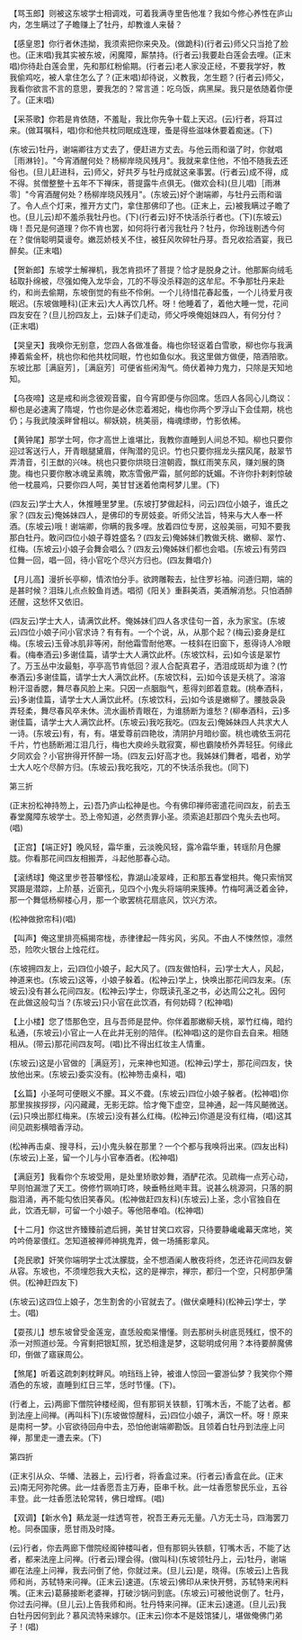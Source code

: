 <!-- { "loadSidebar": true } -->
【骂玉郎】则被这东坡学士相调戏，可着我满寺里告他准？我如今修心养性在庐山内，怎生瞒过了子瞻赚上了牡丹，却教谁人来替？

【感皇恩】你行者休违拗，我须索把你来央及。(做跪科)(行者云)师父只当抢了脸也。(正末唱)我其实被东坡，闲魔障，厮禁持。(行者云)我要赴白莲会去哩。(正末唱)你待赴白莲会里，先和那红粉偷期。(行者云)老人家没正经，不要我学好，教我偷鸡吃，被人拿住怎么了？(正末唱)却待说，义教我，怎生题？(行者云)师父，我看你欲言不言的意思，要我怎的？常言道：吃乌饭，病黑屎。我只是依随着你便了。(正末唱)

【采茶歌】你若是肯依随，不羞耻，我比你先争十载上天迟。(云)行者，将耳过来。(做耳嘱科，唱)你和他共枕同眠成连理，蚤是得些滋味休要着痴迷。(下)

(东坡云)牡丹，谢端卿往方丈去了，便赶进方丈去。与他云雨和谐了时，你就唱［雨淋铃］。"今宵酒醒何处？杨柳岸晓风残月"。我就来拿住他，不怕不随我去还俗也。(旦儿赶进科，云)师父，好共歹与牡丹成就这亲事罢。(行者云)成不得，成不得。贫僧整整十五年不下禅床，菩提露牛点俱无。(做欢会科)(旦儿唱)［雨淋零］"今宵酒醒何处？杨柳岸晓风残月"。(东坡云)好个谢端卿，与牡丹云雨和谐了。令人点个灯来，推开方丈门，拿住那佛印了也。(正末上，云)被我瞒过子瞻了也。(旦儿云)却不羞杀我牡丹也。(下)(行者云)好不快活杀行者也。(下)(东坡云)嗨！吾兄是何道理？你不肯也罢，如何将行者污我牡丹？牡丹，你玲珑剔透今何在？俊俏聪明莫谩夸。嫩蕊娇枝关不住，被狂风吹碎牡丹芽。吾兄收拾酒宴，我已醉矣。(正末唱)

【贺新郎】东坡学士解禅机，我怎肯损坏了菩提？恰才是脱身之计。他那厮向绒毛毡取扑绵被，尽强如俺入龙华会，兀的不辱没杀释迦的这牟尼。不争那牡丹来赴约，和尚去偷期，东坡倒觉的有些不伶俐。一个儿待惜花春起蚤，一个儿待爱月夜眠迟。(东坡做睡科)(正末云)大人再饮几杯。呀！他睡着了，着他大睡一觉，花间四友安在？(旦儿扮四友上，云)妹子们走动，师父呼唤俺姐妹四人，有何分付？(正末唱)

【哭皇天】我唤你无别意，您四人各做准备。梅也你轻讴着白雪歌，柳也你与我满捧着紫金杯，桃也你和他共枕同眠，竹也如鱼似水。我这里做方做便，陪酒陪歌。东坡比那［满庭芳］，［满庭芳］可便省些闲淘气。倚伏着神力鬼力，只除是天知地知。

【乌夜啼】这是戒和尚念彼观音蜜，自今宵即便与你回席。恁四人各同心儿商议：柳也是必速离了隋堤，竹也你是必休恋着湘妃，梅也你两个罗浮山下会佳期，桃也仍；与我武陵溪畔曾相以。柳妖娆，桃美丽，梅魂缥缈，竹影依稀。

【黄钟尾】那学士呵，你才高世上谁堪比，我教你直睡到人间总不知。柳也只要你迎过客送行人，开青眼腿黛眉，伴陶潜的见识。竹也只要你摇龙头摆风尾，敲翠节弄清音，引王猷的兴味。桃也只要你烘晓日渲朝霞，飘红雨笑东风，赚刘展的旖旎。梅也只要你散冰魂呈素魄，欺冻雪傲严霜，腻何郎的妩媚。不许你扑剌剌惊破他一枕晨鸡，只要你四人呵，美甘甘迷着他南柯梦儿里。(下)

(四友云)学士大人，休推睡里梦里。(东坡打梦做起科，问云)四位小娘子，谁氏之家？(四友云)俺姊妹四人，是佛印的专房妓妾。听师父法旨，特来与大人奉一杯酒。(东坡云)哦！谢端卿，你瞒的我多哩。放着四位专房，这般美丽，可知不要我那白牡丹。敢问四位小娘子尊姓盛名？(四友云)俺姊妹们教做夭桃、嫩柳、翠竹、红梅。(东坡云)小娘子会舞会唱么？(四友云)俺姊妹们都也会唱。(东坡云)有劳四位舞一回，唱一回，待小官吃个尽兴方归也。(四友舞唱介)

【月儿高】漫折长亭柳，情浓怕分手。欲跨雕鞍去，扯住罗衫袖。问道归期，端的是甚时候？泪珠儿点点鲛鱼肖透。唱彻《阳关》重斟美酒，美酒解消愁。只怕酒醉还醒，这愁怀又依旧。

(四友云)学士大人，请满饮此杯。俺姊妹们四人各求佳句一首，永为家宝。(东坡云)四位小娘子问小官求诗？有有有。一个个说，从，从那个起？(梅云)妾身是红梅。(东坡云)玉骨冰肌非等闲，耐他霜雪耐他寒。一枝斜在旧窗下，惹得诗人冷眼看。(梅奉酒云)多谢佳篇，请学士大人满饮此杯。(东坡饮科，云)如今该是翠竹了。万玉丛中汝最魁，亭亭高节肯低回？淑人合配真君子，洒泪成斑却为谁？(竹奉酒云)多谢佳篇，请学士大人满饮此杯。(东坡饮科，云)如今该是夭桃了。溶溶粉汗湿香腮，舞尽春风脸上来。只因一点胭脂气，惹得刘郎着意栽。(桃奉酒科，云)多谢佳篇，请学士大人满饮此杯。(东坡饮科，云)如今该是嫩柳了。腰肢袅袅弄轻柔，舞尽春风卒未休。流水画桥青眼在，为谁肠断为谁愁？(柳奉酒科，云)多谢佳篇，请学士大人满饮此杯。(东坡云)我吃我吃。(四友云)俺姊妹四人共求大人一诗。(东坡云)有，有，有。堪爱尊前四艳妆，清阴护月暗纱窗。桃也魂依玉洞花千片，竹也肠断湘江泪几行，梅也大庾岭头耽寂寞，柳也霸陵桥外弄轻狂。何缘此夕同欢会？小官拚得开怀醉一场。(四友云)好高才也。我姊妹们舞者，唱者，劝学士大人吃个尽醉方归。(东坡云)我吃我吃，兀的不快活杀我也。(同下)

第三折

(正末扮松神持笏上，云)吾乃庐山松神是也。今有佛印禅师密遣花间四友，前去玉春堂魔障东坡学士。恐上帝知道，必然责罪小圣。须索追赶那四个鬼头去也呵。(唱)

【正宫】【端正好】晚风轻，霜华重，云淡晚风轻，露冷霜华重，转瑶阶月色朦胧。你看那花间四友相搬弄，斗起他那春心动。

【滚绣球】俺这里步苍苔攀怪松，靠湖山凌翠峰，正和那五春堂相共。俺只索悄冥冥蹑是潜踪，上阶基，近窗孔，见四个小鬼头将端明来簇捧。竹梅呵满泛着金钟，那一个舞低杨柳楼心月，那一个歌罢桃花扇底风，饮兴方浓。

(松神做掀帘科)(唱)

【叫声】俺这里排亮槅揭帘栊，赤律律起一阵劣风，劣风。不由人不悚然惊，凛然恐，险吹火银台上烛花红。

(东坡拥四友上，云)四位小娘子，起大风了。(四友做怕科，云)学士大人，风起，神道来也。(东坡云)这等，小娘子躲着。(松神云)学上，快唤出那花间四友来。(东坡云)没有甚么花间四友。(松神云)学士，你既读孔圣之书，必达周公之礼。因何在此做这般勾当？(东坡云)只小官在此饮酒，有何妨碍？(松神唱)

【上小楼】您了悟那色空，且与吾师是昆仲。你伴着那嫩柳夭桃，翠竹红梅，暗约私通，(东坡云)小官止一人在此并无别的陪伴。(松神唱)这的是你自去自来。相随相从。(带云)那花间四友呵。(唱)比不得出红妆主人情重。

(东坡云)这是小官做的［满庭芳］，元来神也知道。(松神云)学士，那花间四友，快放他出来。(东坡云)委实没有。(松神笏击桌科，唱)

【幺篇】小圣呵可便眼义不朦。耳义不聋。(东坡云)四位小娘子躲者。(松神唱)你那里挨挨拶拶，闪闪藏藏，无影无踪。恰才俺下虚空，显神通，起一阵风飇微送。(云)只唤出那红梅来。(东坡云)没有甚么红梅。(松神云)你道是没有红梅，(唱)这其间见疏影横暗香浮动。

(松神再击桌、搜寻科，云)小鬼头躲在那里？一个个都与我唤将出来。(四友出科)(东坡云)上圣，留一个儿与小官奉酒者。(松神唱)

【满庭芳】我看你个东坡受用，是处里矫歌妙舞，酒酽花浓。见疏梅一点芳心动，早则怕漏泄了天工。傍修竹珮响玎咚，映垂畅丝飏丰茸。说甚么桃源洞，只落的胴脂泪涌，再不能勾依旧笑春风。(松神做赶四友科)(东坡云)上圣，念小官独自在此，饮酒无聊，可留一个小娘子。等他陪奉咱。(松神唱)

【十二月】你这世齐臻臻前遮后拥，美甘甘笑口欢容，只待要静巉巉幕天席地，笑吟吟倚翠偎红。怎知道被禅师神挑鬼弄，做一场捕影拿风。

【尧民歌】奸笑你端明学士忒汰朦胧，全不想酒阑人散夜将终，怎还许花间四友僻从容。东坡也，不须埋怨我大夫松，这的是禅宗，禅宗，都归一个空，只柯那伊蒲供。(松神赶四友下)

(东坡云)这四位上娘子，怎生割舍的小官就去了。(做伏桌睡科)(松神云)学士，学士。(唱)

【耍孩儿】想东坡曾受金莲宠，直恁般痴呆懵懂。则去那树头树底觅残红，恨不的添一对照道纱笼。今宵剩把银缸照，犹恐相逢是梦，这聪明成何用？本待要醉魔佛印，倒做了寤寐周公。

【煞尾】听着这疏刺剌枕畔风。响珰珰上钟，被谁人惊回一霎游仙梦？我笑你个殢酒色的东坡，直睡到红日三竿，恁时节懂。(下)。

(行者上，云)两廊下僧院钟楼经阁，但有那铜关铁额，钉嘴木舌，不能了达者。都到法座上间禅。(再叫科下)(东坡做惊醒科，云)四位小娘子，满饮一杯。呀！原来是南柯一梦。小官欲待回舟中去，恐怕他谢端卿勘饭。且领着白牡丹到法座上问禅，那里走一遭去来。(下)

第四折

(正末引从众、华幡、法器上，云)行者，将香盒过来。(行者云)香盒在此。(正末云)南无阿弥陀佛。此一炷香愿吾主万寿，臣串千秋。此一炷香愿黎民乐业，五谷丰登。此一炷香愿法轮常转，佛日增辉。(唱)

【双调】【新水令】爇龙涎一炷透穹苍，祝吾王寿元无量。八方无士马，四海罢刀枪。同泰国康，愿甘雨及时降。

(云)行者，你去两廊下僧院经阁钟楼叫者，但有那铜头铁额，钉嘴木舌，不能了达者，都来法座上问禅。(行者云)理会得。(做叫科)(东坡领牡丹上，云)牡丹，谢端卿在法座上问禅，我去问倒了他，你就过来。(旦儿云)是，晓得。(东坡云)上告我师和尚，苏轼特来问禅。(正末云)速道。(东坡云)佛印从来快开劈，苏轼特来闲料嘴。(正末云)葛藤接断老婆禅，打破沙锅问到底。(东坡云)可被他说倒了。牡丹，你过去问禅。(旦儿云)上告我师和尚。牡丹特来问禅。(正末云)速道。(旦儿云)我白牡丹因何到此？慕风流特来嫁尔。(正末云)你本不是妓馆猱儿，堪做俺佛门弟子！(唱)

